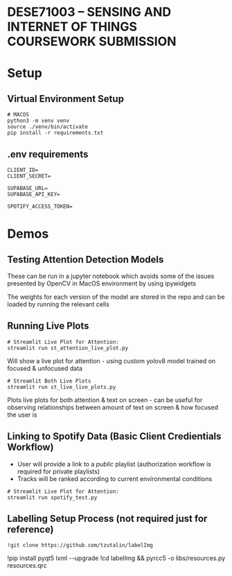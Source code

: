 # DESE71003 – SENSING AND INTERNET OF THINGS COURSEWORK SUBMISSION

# Setup

## Virtual Environment Setup
```
# MACOS
python3 -m venv venv
source ./venv/bin/activate
pip install -r requirements.txt
```
## .env requirements
```
CLIENT_ID=
CLIENT_SECRET=

SUPABASE_URL=
SUPABASE_API_KEY=

SPOTIFY_ACCESS_TOKEN=
```

# Demos

## Testing Attention Detection Models
These can be run in a jupyter notebook which avoids some of the issues presented by OpenCV in MacOS environment by using ipywidgets

The weights for each version of the model are stored in the repo and can be loaded by running the relevant cells 


## Running Live Plots

```
# Streamlit Live Plot for Attention:
streamlit run st_attention_live_plot.py
```
Will show a live plot for attention - using custom yolov8 model trained on focused & unfocused data 

```
# Streamlit Both Live Plots
streamlit run st_live_live_plots.py
```
Plots live plots for both attention & text on screen - can be useful for observing relationships between amount of text on screen & how focused the user is

## Linking to Spotify Data (Basic Client Credientials Workflow)
- User will provide a link to a _public_ playlist (authorization workflow is required for private playlists)
- Tracks will be ranked according to current environmental conditions 
```
# Streamlit Live Plot for Attention:
streamlit run spotify_test.py
```

## Labelling Setup Process (not required just for reference)

```
!git clone https://github.com/tzutalin/labelImg

```
!pip install pyqt5 lxml --upgrade
!cd labelImg && pyrcc5 -o libs/resources.py resources.qrc
```



